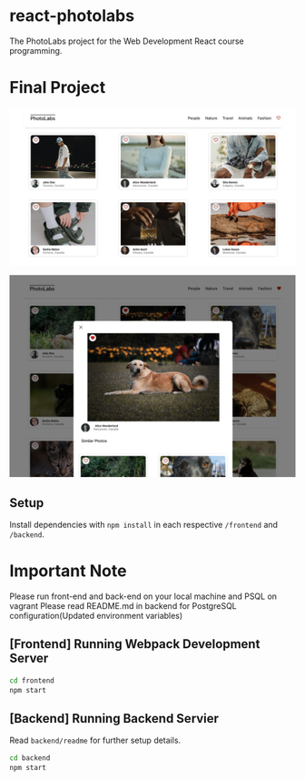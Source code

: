 # react-photolabs
The PhotoLabs project for the Web Development React course programming.

# Final Project

!["Homepage"](https://raw.githubusercontent.com/Alexsoyoungkang/photolabs-starter/main/docs/photolabs.png)

!["Open modal Image"](https://raw.githubusercontent.com/Alexsoyoungkang/photolabs-starter/main/docs/photolabs2.png)


## Setup

Install dependencies with `npm install` in each respective `/frontend` and `/backend`.

# Important Note

Please run front-end and back-end on your local machine and PSQL on vagrant
Please read README.md in backend for PostgreSQL configuration(Updated environment variables)


## [Frontend] Running Webpack Development Server

```sh
cd frontend
npm start
```

## [Backend] Running Backend Servier

Read `backend/readme` for further setup details.

```sh
cd backend
npm start
```
